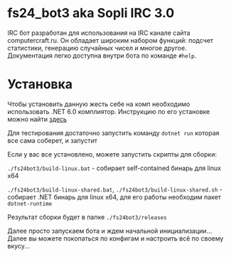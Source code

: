 # fs24_bot3 aka Sopli IRC 3.0

IRC бот разработан для использования на IRC канале сайта computercraft.ru. Он обладает широким набором функций: подсчет статистики, генерацию случайных чисел и многое другое. Документация легко доступна внутри бота по команде ``#help``.

# Установка

Чтобы установить данную жесть себе на комп необходимо использовать .NET 6.0 комплиятор. Инструкцию по его установке можно найти [здесь](https://docs.microsoft.com/en-us/dotnet/core/install/)

Для тестирования достаточно запустить команду ``dotnet run`` которая все сама соберет, и запустит

Если у вас все установлено, можете запустить скрипты для сборки:

``./fs24bot3/build-linux.bat`` - собирает self-contained бинарь для linux x64

``./fs24bot3/build-linux-shared.bat``,  ``./fs24bot3/build-linux-shared.sh`` - собирает .NET бинарь для linux x64, для его работы необходим пакет ``dotnet-runtime``

Результат сборки будет в папке ``./fs24bot3/releases``

Далее просто запускаем бота и ждем начальной инициализации... Далее вы можете покопаться по конфигам и настроить всё по своему вкусу...
